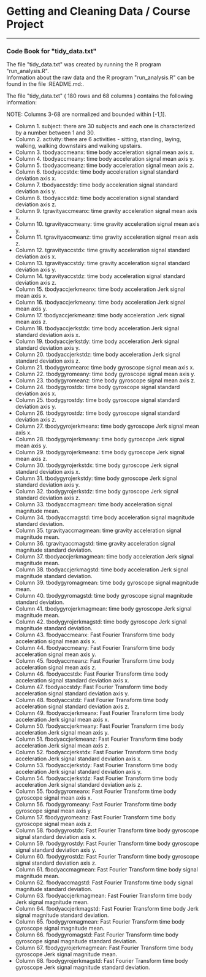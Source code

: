 Getting and Cleaning Data / Course Project
===========================================
-------------------------------------------
### Code Book for "tidy_data.txt"

The file "tidy_data.txt" was created by running the R program "run_analysis.R".  
Information about the raw data and the R program "run_analysis.R" can be found in the file :README.md:.  

The file "tidy_data.txt" ( 180 rows and 68 columns ) contains the following information:   

NOTE: Columns 3-68 are normalized and bounded within [-1,1].  

* Column 1. subject: there are 30 subjects and each one is characterized by a number between 1 and 30.
* Column 2. activity: there are 6 activities - sitting, standing, laying, walking, walking downstairs and walking upstairs.
* Column 3. tbodyaccmeanx: time body acceleration signal mean axis x.
* Column 4. tbodyaccmeany: time body acceleration signal mean axis y.
* Column 5. tbodyaccmeanz: time body acceleration signal mean axis z.
* Column 6. tbodyaccstdx: time body acceleration signal standard deviation axis x.
* Column 7. tbodyaccstdy: time body acceleration signal standard deviation axis y.
* Column 8. tbodyaccstdz: time body acceleration signal standard deviation axis z.
* Column 9. tgravityaccmeanx: time gravity acceleration signal mean axis x.
* Column 10. tgravityaccmeany: time gravity acceleration signal mean axis y.
* Column 11. tgravityaccmeanz: time gravity acceleration signal mean axis z.
* Column 12. tgravityaccstdx: time gravity acceleration signal standard deviation axis x.
* Column 13. tgravityaccstdy: time gravity acceleration signal standard deviation axis y.
* Column 14. tgravityaccstdz: time body acceleration signal standard deviation axis z.
* Column 15. tbodyaccjerkmeanx: time body acceleration Jerk signal mean axis x.
* Column 16. tbodyaccjerkmeany: time body acceleration Jerk signal mean axis y.
* Column 17. tbodyaccjerkmeanz: time body acceleration Jerk signal mean axis z.
* Column 18. tbodyaccjerkstdx: time body acceleration Jerk signal standard deviation axis x.
* Column 19. tbodyaccjerkstdy: time body acceleration Jerk signal standard deviation axis y.
* Column 20. tbodyaccjerkstdz: time body acceleration Jerk signal standard deviation axis z.
* Column 21. tbodygyromeanx: time body gyroscope signal mean axis x.
* Column 22. tbodygyromeany: time body gyroscope signal mean axis y.
* Column 23. tbodygyromeanz: time body gyroscope signal mean axis z.
* Column 24. tbodygyrostdx: time body gyroscope signal standard deviation axis x.
* Column 25. tbodygyrostdy: time body gyroscope signal standard deviation axis y.
* Column 26. tbodygyrostdz: time body gyroscope signal standard deviation axis z.
* Column 27. tbodygyrojerkmeanx: time body gyroscope Jerk signal mean axis x.
* Column 28. tbodygyrojerkmeany: time body gyroscope Jerk signal mean axis y.
* Column 29. tbodygyrojerkmeanz: time body gyroscope Jerk signal mean axis z.
* Column 30. tbodygyrojerkstdx: time body gyroscope Jerk signal standard deviation axis x.
* Column 31. tbodygyrojerkstdy: time body gyroscope Jerk signal standard deviation axis y.
* Column 32. tbodygyrojerkstdz: time body gyroscope Jerk signal standard deviation axis z.
* Column 33. tbodyaccmagmean: time body acceleration signal magnitude mean.
* Column 34. tbodyaccmagstd: time body acceleration signal magnitude standard deviation.
* Column 35. tgravityaccmagmean: time gravity acceleration signal magnitude mean.
* Column 36. tgravityaccmagstd: time gravity acceleration signal magnitude standard deviation.
* Column 37. tbodyaccjerkmagmean: time body acceleration Jerk signal magnitude mean.
* Column 38. tbodyaccjerkmagstd: time body acceleration Jerk signal magnitude standard deviation.
* Column 39. tbodygyromagmean: time body gyroscope signal magnitude mean.
* Column 40. tbodygyromagstd: time body gyroscope signal magnitude standard deviation.
* Column 41. tbodygyrojerkmagmean: time body gyroscope Jerk signal magnitude mean.
* Column 42. tbodygyrojerkmagstd: time body gyroscope Jerk signal magnitude standard deviation.
* Column 43. fbodyaccmeanx: Fast Fourier Transform time body acceleration signal mean axis x.
* Column 44. fbodyaccmeany: Fast Fourier Transform time body acceleration signal mean axis y.
* Column 45. fbodyaccmeanz: Fast Fourier Transform time body acceleration signal mean axis z.
* Column 46. fbodyaccstdx: Fast Fourier Transform time body acceleration signal standard deviation axis x.
* Column 47. fbodyaccstdy: Fast Fourier Transform time body acceleration signal standard deviation axis y.
* Column 48. fbodyaccstdz: Fast Fourier Transform time body acceleration signal standard deviation axis z.
* Column 49. fbodyaccjerkmeanx: Fast Fourier Transform time body acceleration Jerk signal mean axis x.
* Column 50. fbodyaccjerkmeany: Fast Fourier Transform time body acceleration Jerk signal mean axis y.
* Column 51. fbodyaccjerkmeanz: Fast Fourier Transform time body acceleration Jerk signal mean axis z.
* Column 52. fbodyaccjerkstdx: Fast Fourier Transform time body acceleration Jerk signal standard deviation axis x.
* Column 53. fbodyaccjerkstdy: Fast Fourier Transform time body acceleration Jerk signal standard deviation axis y.
* Column 54. fbodyaccjerkstdz: Fast Fourier Transform time body acceleration Jerk signal standard deviation axis z.
* Column 55. fbodygyromeanx: Fast Fourier Transform time body gyroscope signal mean axis x.
* Column 56. fbodygyromeany: Fast Fourier Transform time body gyroscope signal mean axis y.
* Column 57. fbodygyromeanz: Fast Fourier Transform time body gyroscope signal mean axis z.
* Column 58. fbodygyrostdx: Fast Fourier Transform time body gyroscope signal standard deviation axis x.
* Column 59. fbodygyrostdy: Fast Fourier Transform time body gyroscope signal standard deviation axis y.
* Column 60. fbodygyrostdz: Fast Fourier Transform time body gyroscope signal standard deviation axis z.
* Column 61. fbodyaccmagmean: Fast Fourier Transform time body signal magnitude mean.
* Column 62. fbodyaccmagstd: Fast Fourier Transform time body signal magnitude standard deviation.
* Column 63. fbodyaccjerkmagmean: Fast Fourier Transform time body Jerk signal magnitude mean.
* Column 64. fbodyaccjerkmagstd: Fast Fourier Transform time body Jerk signal magnitude standard deviation.
* Column 65. fbodygyromagmean: Fast Fourier Transform time body gyroscope signal magnitude mean.
* Column 66. fbodygyromagstd: Fast Fourier Transform time body gyroscope signal magnitude standard deviation.
* Column 67. fbodygyrojerkmagmean: Fast Fourier Transform time body gyroscope Jerk signal magnitude mean.
* Column 68. fbodygyrojerkmagstd: Fast Fourier Transform time body gyroscope Jerk signal magnitude standard deviation.

